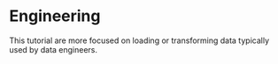 # Engineering

This tutorial are more focused on loading or transforming data typically used by data engineers.